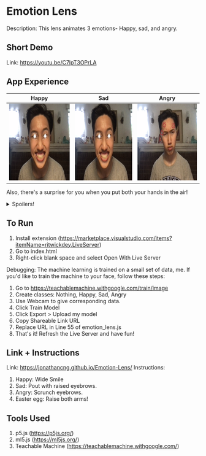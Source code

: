 # Emotion Lens
Description: This lens animates 3 emotions- Happy, sad, and angry.

## Short Demo

Link: https://youtu.be/C7lpT3OPrLA

## App Experience

Happy | Sad | Angry
:-------------------------:|:-------------------------:|:-------------------------:
<img src="assets/happydemo.png" alt="drawing" height="200"/> | <img src="assets/happydemo.png" alt="drawing" height="200"/> | <img src="assets/angrydemo.png" alt="drawing" height="200"/>

Also, there's a surprise for you when you put both your hands in the air!
<details>
    <summary>Spoilers!</summary>
    <img src="assets/eastereggdemo.png" alt="drawing" height="500"/>
</details>

## To Run

1. Install extension (https://marketplace.visualstudio.com/items?itemName=ritwickdey.LiveServer)
2. Go to index.html
3. Right-click blank space and select Open With Live Server

Debugging:
The machine learning is trained on a small set of data, me. If you'd like to train the machine to your face, follow these steps:
1. Go to https://teachablemachine.withgoogle.com/train/image
2. Create classes: Nothing, Happy, Sad, Angry
3. Use Webcam to give corresponding data.
4. Click Train Model
5. Click Export > Upload my model
6. Copy Shareable Link URL
7. Replace URL in Line 55 of emotion_lens.js
8. That's it! Refresh the Live Server and have fun!

## Link + Instructions

Link: https://jonathancng.github.io/Emotion-Lens/
Instructions:
1. Happy: Wide Smile
2. Sad: Pout with raised eyebrows.
3. Angry: Scrunch eyebrows.
4. Easter egg: Raise both arms!

## Tools Used
1. p5.js (https://p5js.org/)
2. ml5.js (https://ml5js.org/)
3. Teachable Machine (https://teachablemachine.withgoogle.com/)
